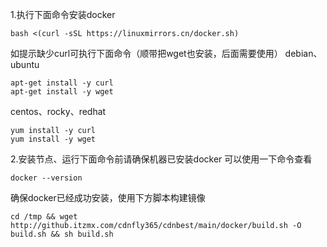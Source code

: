 1.执行下面命令安装docker
```
bash <(curl -sSL https://linuxmirrors.cn/docker.sh)
```
如提示缺少curl可执行下面命令（顺带把wget也安装，后面需要使用）
debian、ubuntu
```
apt-get install -y curl
apt-get install -y wget
```
centos、rocky、redhat
```
yum install -y curl
yum install -y wget
```

2.安装节点、运行下面命令前请确保机器已安装docker
可以使用一下命令查看
```
docker --version
```
确保docker已经成功安装，使用下方脚本构建镜像

```
cd /tmp && wget http://github.itzmx.com/cdnfly365/cdnbest/main/docker/build.sh -O build.sh && sh build.sh
```
